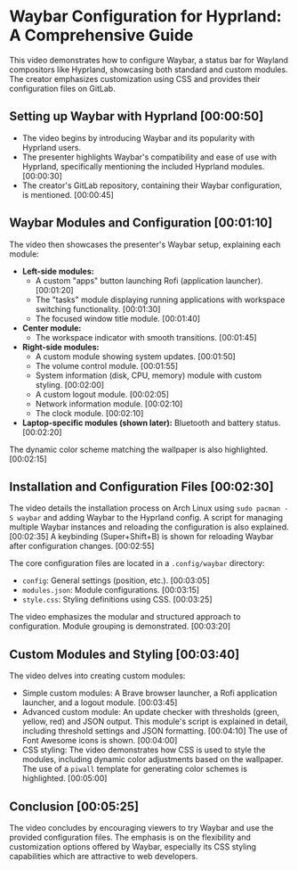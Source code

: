 # Waybar Configuration for Hyprland: A Comprehensive Guide

This video demonstrates how to configure Waybar, a status bar for Wayland compositors like Hyprland, showcasing both standard and custom modules.  The creator emphasizes customization using CSS and provides their configuration files on GitLab.

## Setting up Waybar with Hyprland [00:00:50]

*   The video begins by introducing Waybar and its popularity with Hyprland users.
*   The presenter highlights Waybar's compatibility and ease of use with Hyprland, specifically mentioning the included Hyprland modules.  [00:00:30]
*   The creator's GitLab repository, containing their Waybar configuration, is mentioned. [00:00:45]

## Waybar Modules and Configuration [00:01:10]

The video then showcases the presenter's Waybar setup, explaining each module:

*   **Left-side modules:**
    *   A custom "apps" button launching Rofi (application launcher). [00:01:20]
    *   The "tasks" module displaying running applications with workspace switching functionality. [00:01:30]
    *   The focused window title module. [00:01:40]
*   **Center module:**
    *   The workspace indicator with smooth transitions. [00:01:45]
*   **Right-side modules:**
    *   A custom module showing system updates. [00:01:50]
    *   The volume control module. [00:01:55]
    *   System information (disk, CPU, memory) module with custom styling. [00:02:00]
    *   A custom logout module. [00:02:05]
    *   Network information module. [00:02:10]
    *   The clock module. [00:02:10]
*   **Laptop-specific modules (shown later):** Bluetooth and battery status. [00:02:20]

The dynamic color scheme matching the wallpaper is also highlighted. [00:02:15]

## Installation and Configuration Files [00:02:30]

The video details the installation process on Arch Linux using `sudo pacman -S waybar` and adding Waybar to the Hyprland config. A script for managing multiple Waybar instances and reloading the configuration is also explained. [00:02:35]  A keybinding (Super+Shift+B) is shown for reloading Waybar after configuration changes. [00:02:55]

The core configuration files are located in a `.config/waybar` directory:

*   `config`: General settings (position, etc.). [00:03:05]
*   `modules.json`: Module configurations. [00:03:15]
*   `style.css`: Styling definitions using CSS. [00:03:25]

The video emphasizes the modular and structured approach to configuration.  Module grouping is demonstrated. [00:03:20]

## Custom Modules and Styling [00:03:40]

The video delves into creating custom modules:

*   Simple custom modules:  A Brave browser launcher, a Rofi application launcher, and a logout module. [00:03:45]
*   Advanced custom module: An update checker with thresholds (green, yellow, red) and JSON output.  This module's script is explained in detail, including threshold settings and JSON formatting. [00:04:10]  The use of Font Awesome icons is shown. [00:04:00]
*   CSS styling: The video demonstrates how CSS is used to style the modules, including dynamic color adjustments based on the wallpaper.  The use of a `piwall` template for generating color schemes is highlighted. [00:05:00]

## Conclusion [00:05:25]

The video concludes by encouraging viewers to try Waybar and use the provided configuration files.  The emphasis is on the flexibility and customization options offered by Waybar, especially its CSS styling capabilities which are attractive to web developers.
